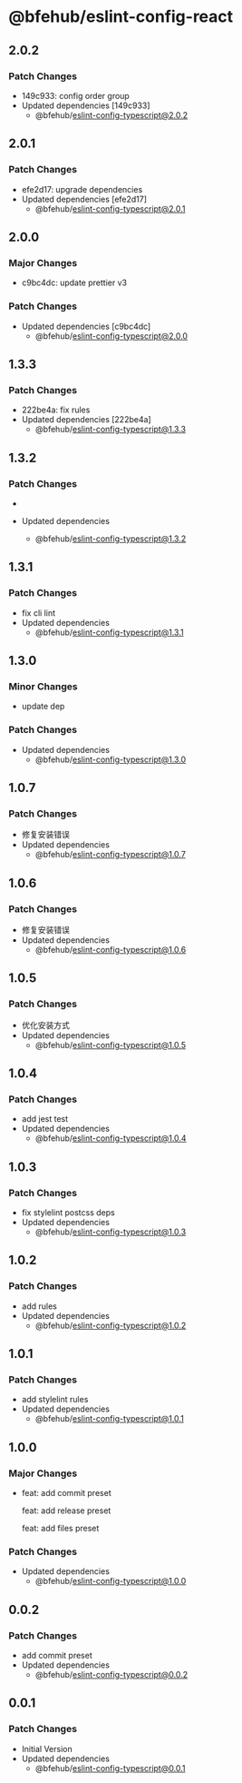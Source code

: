 # @bfehub/eslint-config-react

## 2.0.2

### Patch Changes

- 149c933: config order group
- Updated dependencies [149c933]
  - @bfehub/eslint-config-typescript@2.0.2

## 2.0.1

### Patch Changes

- efe2d17: upgrade dependencies
- Updated dependencies [efe2d17]
  - @bfehub/eslint-config-typescript@2.0.1

## 2.0.0

### Major Changes

- c9bc4dc: update prettier v3

### Patch Changes

- Updated dependencies [c9bc4dc]
  - @bfehub/eslint-config-typescript@2.0.0

## 1.3.3

### Patch Changes

- 222be4a: fix rules
- Updated dependencies [222be4a]
  - @bfehub/eslint-config-typescript@1.3.3

## 1.3.2

### Patch Changes

-

- Updated dependencies
  - @bfehub/eslint-config-typescript@1.3.2

## 1.3.1

### Patch Changes

- fix cli lint
- Updated dependencies
  - @bfehub/eslint-config-typescript@1.3.1

## 1.3.0

### Minor Changes

- update dep

### Patch Changes

- Updated dependencies
  - @bfehub/eslint-config-typescript@1.3.0

## 1.0.7

### Patch Changes

- 修复安装错误
- Updated dependencies
  - @bfehub/eslint-config-typescript@1.0.7

## 1.0.6

### Patch Changes

- 修复安装错误
- Updated dependencies
  - @bfehub/eslint-config-typescript@1.0.6

## 1.0.5

### Patch Changes

- 优化安装方式
- Updated dependencies
  - @bfehub/eslint-config-typescript@1.0.5

## 1.0.4

### Patch Changes

- add jest test
- Updated dependencies
  - @bfehub/eslint-config-typescript@1.0.4

## 1.0.3

### Patch Changes

- fix stylelint postcss deps
- Updated dependencies
  - @bfehub/eslint-config-typescript@1.0.3

## 1.0.2

### Patch Changes

- add rules
- Updated dependencies
  - @bfehub/eslint-config-typescript@1.0.2

## 1.0.1

### Patch Changes

- add stylelint rules
- Updated dependencies
  - @bfehub/eslint-config-typescript@1.0.1

## 1.0.0

### Major Changes

- feat: add commit preset

  feat: add release preset

  feat: add files preset

### Patch Changes

- Updated dependencies
  - @bfehub/eslint-config-typescript@1.0.0

## 0.0.2

### Patch Changes

- add commit preset
- Updated dependencies
  - @bfehub/eslint-config-typescript@0.0.2

## 0.0.1

### Patch Changes

- Initial Version
- Updated dependencies
  - @bfehub/eslint-config-typescript@0.0.1
